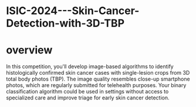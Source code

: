 # ISIC-2024---Skin-Cancer-Detection-with-3D-TBP

# overview
In this competition, you'll develop image-based algorithms to identify histologically confirmed skin cancer cases with single-lesion crops from 3D total body photos
(TBP). The image quality resembles close-up smartphone photos, which are regularly submitted for telehealth purposes. Your binary classification algorithm could be used
in settings without access to specialized care and improve triage for early skin cancer detection.

